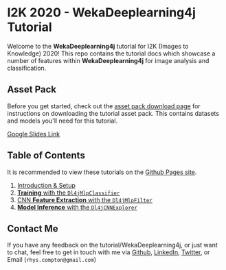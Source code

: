 # I2K 2020 - WekaDeeplearning4j Tutorial

Welcome to the **WekaDeeplearning4j** tutorial for I2K (Images to Knowledge) 2020! This repo contains the tutorial docs which showcase a number of features within **WekaDeeplearning4j** for image analysis and classification.

## Asset Pack
Before you get started, check out the [asset pack download page](./0-asset_pack.md) for instructions on downloading the tutorial asset pack. This contains datasets and models you'll need for this tutorial.

[Google Slides Link](https://docs.google.com/presentation/d/1IXKmsZV1366NVCAV-ev6ZESO_BYPD0dM_T6yoc_J2hU/edit?usp=sharing)

## Table of Contents

It is recommended to view these tutorials on the [Github Pages site](https://basedrhys.github.io/I2K-Tutorial/).

1. [Introduction & Setup](./1-introduction_setup.md)
2. [**Training** with the `Dl4jMlpClassifier`](./2-training.md)
3. [CNN **Feature Extraction** with the `Dl4jMlpFilter`](./3-feature_extraction.md)
4. [**Model Inference** with the `Dl4jCNNExplorer`](./4-inference.md)

## Contact Me

If you have any feedback on the tutorial/WekaDeeplearning4j, or just want to chat, feel free to get in touch with me via [Github](https://github.com/basedrhys), [LinkedIn](https://www.linkedin.com/in/rhyscompton-nz/), [Twitter](https://twitter.com/rhyscompton_nz), or Email (`rhys.compton@gmail.com`)